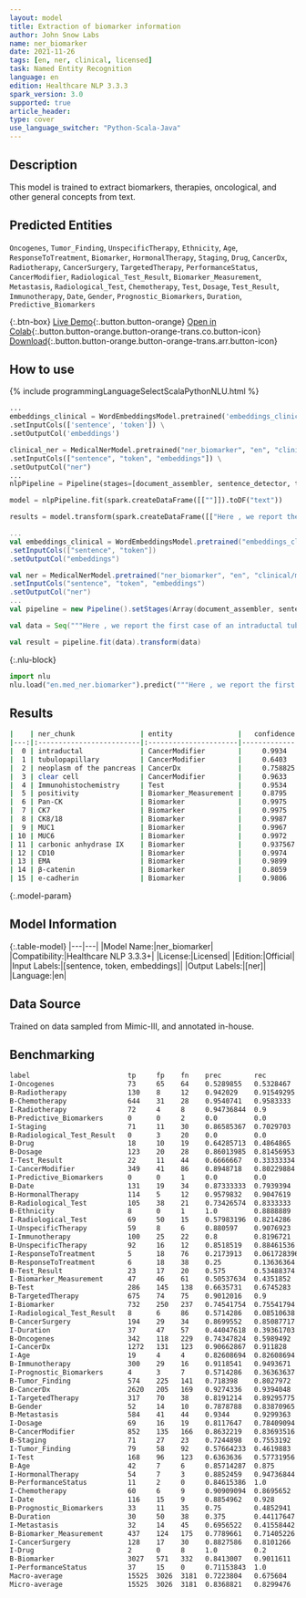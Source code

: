 ```yaml
---
layout: model
title: Extraction of biomarker information
author: John Snow Labs
name: ner_biomarker
date: 2021-11-26
tags: [en, ner, clinical, licensed]
task: Named Entity Recognition
language: en
edition: Healthcare NLP 3.3.3
spark_version: 3.0
supported: true
article_header:
type: cover
use_language_switcher: "Python-Scala-Java"
---
```



## Description


This model is trained to extract biomarkers, therapies, oncological, and other general concepts from text.


## Predicted Entities


`Oncogenes`, `Tumor_Finding`, `UnspecificTherapy`, `Ethnicity`, `Age`, `ResponseToTreatment`, `Biomarker`, `HormonalTherapy`, `Staging`, `Drug`, `CancerDx`, `Radiotherapy`, `CancerSurgery`, `TargetedTherapy`, `PerformanceStatus`, `CancerModifier`, `Radiological_Test_Result`, `Biomarker_Measurement`, `Metastasis`, `Radiological_Test`, `Chemotherapy`, `Test`, `Dosage`, `Test_Result`, `Immunotherapy`, `Date`, `Gender`, `Prognostic_Biomarkers`, `Duration`, `Predictive_Biomarkers`


{:.btn-box}
[Live Demo](https://demo.johnsnowlabs.com/healthcare/NER_BIOMARKER/){:.button.button-orange}
[Open in Colab](https://colab.research.google.com/github/JohnSnowLabs/spark-nlp-workshop/blob/master/tutorials/Certification_Trainings/Healthcare/1.Clinical_Named_Entity_Recognition_Model.ipynb){:.button.button-orange.button-orange-trans.co.button-icon}
[Download](https://s3.amazonaws.com/auxdata.johnsnowlabs.com/clinical/models/ner_biomarker_en_3.3.3_3.0_1637935088644.zip){:.button.button-orange.button-orange-trans.arr.button-icon}


## How to use






<div class="tabs-box" markdown="1">
{% include programmingLanguageSelectScalaPythonNLU.html %}

```python
...
embeddings_clinical = WordEmbeddingsModel.pretrained('embeddings_clinical', 'en', 'clinical/models') \
.setInputCols(['sentence', 'token']) \
.setOutputCol('embeddings')

clinical_ner = MedicalNerModel.pretrained("ner_biomarker", "en", "clinical/models") \
.setInputCols(["sentence", "token", "embeddings"]) \
.setOutputCol("ner")
...
nlpPipeline = Pipeline(stages=[document_assembler, sentence_detector, tokenizer, embeddings_clinical,  clinical_ner, ner_converter])

model = nlpPipeline.fit(spark.createDataFrame([[""]]).toDF("text"))

results = model.transform(spark.createDataFrame([["Here , we report the first case of an intraductal tubulopapillary neoplasm of the pancreas with clear cell morphology . Immunohistochemistry revealed positivity for Pan-CK , CK7 , CK8/18 , MUC1 , MUC6 , carbonic anhydrase IX , CD10 , EMA , β-catenin and e-cadherin "]], ["text"]))


```
```scala
...
val embeddings_clinical = WordEmbeddingsModel.pretrained("embeddings_clinical", "en", "clinical/models")
.setInputCols(["sentence", "token"])
.setOutputCol("embeddings")

val ner = MedicalNerModel.pretrained("ner_biomarker", "en", "clinical/models") 
.setInputCols("sentence", "token", "embeddings")
.setOutputCol("ner")
...
val pipeline = new Pipeline().setStages(Array(document_assembler, sentence_detector, tokenizer, embeddings_clinical, ner, ner_converter))

val data = Seq("""Here , we report the first case of an intraductal tubulopapillary neoplasm of the pancreas with clear cell morphology . Immunohistochemistry revealed positivity for Pan-CK , CK7 , CK8/18 , MUC1 , MUC6 , carbonic anhydrase IX , CD10 , EMA , β-catenin and e-cadherin """).toDS.toDF("text")

val result = pipeline.fit(data).transform(data)
```


{:.nlu-block}
```python
import nlu
nlu.load("en.med_ner.biomarker").predict("""Here , we report the first case of an intraductal tubulopapillary neoplasm of the pancreas with clear cell morphology . Immunohistochemistry revealed positivity for Pan-CK , CK7 , CK8/18 , MUC1 , MUC6 , carbonic anhydrase IX , CD10 , EMA , β-catenin and e-cadherin """)
```

</div>


## Results


```bash
|    | ner_chunk                | entity                |   confidence |
|---:|:-------------------------|:----------------------|-------------:|
|  0 | intraductal              | CancerModifier        |     0.9934   |
|  1 | tubulopapillary          | CancerModifier        |     0.6403   |
|  2 | neoplasm of the pancreas | CancerDx              |     0.758825 |
|  3 | clear cell               | CancerModifier        |     0.9633   |
|  4 | Immunohistochemistry     | Test                  |     0.9534   |
|  5 | positivity               | Biomarker_Measurement |     0.8795   |
|  6 | Pan-CK                   | Biomarker             |     0.9975   |
|  7 | CK7                      | Biomarker             |     0.9975   |
|  8 | CK8/18                   | Biomarker             |     0.9987   |
|  9 | MUC1                     | Biomarker             |     0.9967   |
| 10 | MUC6                     | Biomarker             |     0.9972   |
| 11 | carbonic anhydrase IX    | Biomarker             |     0.937567 |
| 12 | CD10                     | Biomarker             |     0.9974   |
| 13 | EMA                      | Biomarker             |     0.9899   |
| 14 | β-catenin                | Biomarker             |     0.8059   |
| 15 | e-cadherin               | Biomarker             |     0.9806   |


```


{:.model-param}
## Model Information


{:.table-model}
|---|---|
|Model Name:|ner_biomarker|
|Compatibility:|Healthcare NLP 3.3.3+|
|License:|Licensed|
|Edition:|Official|
|Input Labels:|[sentence, token, embeddings]|
|Output Labels:|[ner]|
|Language:|en|


## Data Source


Trained on data sampled from Mimic-III, and annotated in-house.


## Benchmarking


```bash
label                      	 tp     fp    fn    prec        rec         f1        
I-Oncogenes                	 73     65    64    0.5289855   0.5328467   0.53090906
B-Radiotherapy             	 130    8     12    0.942029    0.91549295  0.9285714 
B-Chemotherapy             	 644    31    28    0.9540741   0.9583333   0.956199  
I-Radiotherapy             	 72     4     8     0.94736844  0.9         0.92307687
B-Predictive_Biomarkers    	 0      0     2     0.0         0.0         0.0       
I-Staging                  	 71     11    30    0.86585367  0.7029703   0.77595633
B-Radiological_Test_Result 	 0      3     20    0.0         0.0         0.0       
B-Drug                     	 18     10    19    0.64285713  0.4864865   0.5538461 
B-Dosage                   	 123    20    28    0.86013985  0.81456953  0.8367347 
I-Test_Result              	 22     11    44    0.6666667   0.33333334  0.44444448
I-CancerModifier           	 349    41    86    0.8948718   0.80229884  0.8460606 
I-Predictive_Biomarkers    	 0      0     1     0.0         0.0         0.0       
B-Date                     	 131    19    34    0.87333333  0.7939394   0.831746  
B-HormonalTherapy          	 114    5     12    0.9579832   0.9047619   0.9306123 
B-Radiological_Test        	 105    38    21    0.73426574  0.8333333   0.78066915
B-Ethnicity                	 8      0     1     1.0         0.8888889   0.94117653
I-Radiological_Test        	 69     50    15    0.57983196  0.8214286   0.67980295
I-UnspecificTherapy        	 59     8     6     0.880597    0.9076923   0.8939394 
I-Immunotherapy            	 100    25    22    0.8         0.8196721   0.80971664
B-UnspecificTherapy        	 92     16    12    0.8518519   0.88461536  0.8679245 
I-ResponseToTreatment      	 5      18    76    0.2173913   0.061728396 0.09615384
B-ResponseToTreatment      	 6      18    38    0.25        0.13636364  0.1764706 
B-Test_Result              	 23     17    20    0.575       0.53488374  0.55421686
I-Biomarker_Measurement    	 47     46    61    0.50537634  0.4351852   0.4676617 
B-Test                     	 286    145   138   0.6635731   0.6745283   0.6690058 
B-TargetedTherapy          	 675    74    75    0.9012016   0.9         0.9006004 
I-Biomarker                	 732    250   237   0.74541754  0.75541794  0.75038445
I-Radiological_Test_Result 	 8      6     86    0.5714286   0.08510638  0.14814815
B-CancerSurgery            	 194    29    34    0.8699552   0.85087717  0.86031044
I-Duration                 	 37     47    57    0.44047618  0.39361703  0.41573036
B-Oncogenes                	 342    118   229   0.74347824  0.5989492   0.66343355
I-CancerDx                 	 1272   131   123   0.90662867  0.911828    0.9092209 
I-Age                      	 19     4     4     0.82608694  0.82608694  0.826087  
B-Immunotherapy            	 300    29    16    0.9118541   0.9493671   0.9302325 
I-Prognostic_Biomarkers    	 4      3     7     0.5714286   0.36363637  0.44444445
B-Tumor_Finding            	 574    225   141   0.718398    0.8027972   0.75825626
B-CancerDx                 	 2620   205   169   0.9274336   0.9394048   0.9333808 
I-TargetedTherapy          	 317    70    38    0.8191214   0.89295775  0.8544474 
B-Gender                   	 52     14    10    0.7878788   0.83870965  0.81250006
B-Metastasis               	 584    41    44    0.9344      0.9299363   0.9321628 
I-Dosage                   	 69     16    19    0.8117647   0.78409094  0.7976879 
B-CancerModifier           	 852    135   166   0.8632219   0.83693516  0.84987533
B-Staging                  	 71     27    23    0.7244898   0.7553192   0.7395834 
I-Tumor_Finding            	 79     58    92    0.57664233  0.4619883   0.512987  
I-Test                     	 168    96    123   0.6363636   0.57731956  0.60540545
B-Age                      	 42     7     6     0.85714287  0.875       0.8659794 
I-HormonalTherapy          	 54     7     3     0.8852459   0.94736844  0.91525424
B-PerformanceStatus        	 11     2     0     0.84615386  1.0         0.9166667 
I-Chemotherapy             	 60     6     9     0.90909094  0.8695652   0.8888889 
I-Date                     	 116    15    9     0.8854962   0.928       0.90625   
B-Prognostic_Biomarkers    	 33     11    35    0.75        0.4852941   0.58928573
B-Duration                 	 30     50    38    0.375       0.44117647  0.40540543
I-Metastasis               	 32     14    45    0.6956522   0.41558442  0.5203252 
B-Biomarker_Measurement    	 437    124   175   0.7789661   0.71405226  0.745098  
I-CancerSurgery            	 128    17    30    0.8827586   0.8101266   0.8448845 
I-Drug                     	 2      0     8     1.0         0.2         0.3333333 
B-Biomarker                	 3027   571   332   0.8413007   0.9011611   0.8702027 
I-PerformanceStatus        	 37     15    0     0.71153843  1.0         0.83146065
Macro-average                15525  3026  3181  0.7223804   0.675604    0.69820964
Micro-average	             15525  3026  3181  0.8368821   0.8299476   0.8334004
```
<!--stackedit_data:
eyJoaXN0b3J5IjpbMzI5ODA1NDM5XX0=
-->